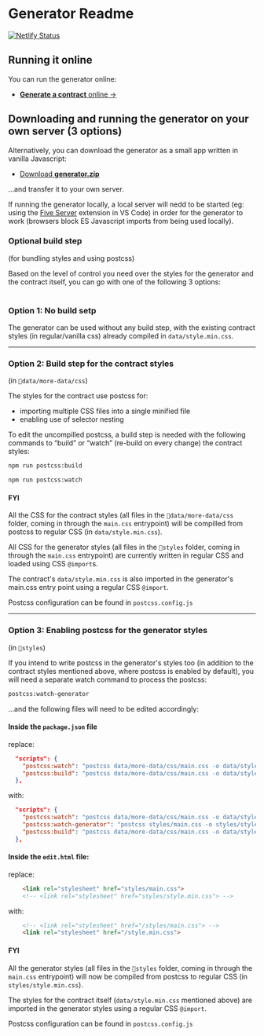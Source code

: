 # Generator Readme

[![Netlify Status](https://api.netlify.com/api/v1/badges/dc7d73d9-c327-4bcd-a33a-657603bc64ab/deploy-status)](https://app.netlify.com/sites/stefanmatei/deploys)

## Running it online

You can run the generator online:
* [**Generate a contract** online →](https://stefanmatei.com/contract-generator/edit)

## Downloading and running the generator on your own server (3 options)

Alternatively, you can download the generator as a small app written in vanilla Javascript:

* [Download **generator.zip**](https://github.com/nonsalant/contract/releases/)

…and transfer it to your own server.

If running the generator locally, a local server will nedd to be started (eg: using the <a href="https://marketplace.visualstudio.com/items?itemName=yandeu.five-server" target="_blank">Five Server</a> extension in VS Code) in order for the generator to work (browsers block ES Javascript imports from being used locally).

### Optional build step
(for bundling styles and using postcss)

Based on the level of control you need over the styles for the generator and the contract itself, you can go with one of the following 3 options:
<br /><br />


### Option 1: No build setp

The generator can be used without any build step, with the existing contract styles (in regular/vanilla css) already compiled in `data/style.min.css`. 

---

### Option 2: Build step for the contract styles
(in `📁data/more-data/css`)

The styles for the contract use postcss for:
* importing multiple CSS files into a single minified file
* enabling use of selector nesting

To edit the uncompilled postcss, a build step is needed with the following commands to “build” or “watch” (re-build on every change) the contract styles:

```bash
npm run postcss:build 
```
```bash
npm run postcss:watch
```

#### FYI

All the CSS for the contract styles (all files in the `📁data/more-data/css` folder, coming in through the `main.css` entrypoint) will be compilled from postcss to regular CSS (in `data/style.min.css`).

All CSS for the generator styles (all files in the `📁styles` folder, coming in through the `main.css` entrypoint) are currently written in regular CSS and loaded using CSS `@import`s. 

The contract's `data/style.min.css` is also imported in the generator's main.css entry point using a regular CSS `@import`.

Postcss configuration can be found in `postcss.config.js`

---

### Option 3: Enabling postcss for the generator styles
(in `📁styles`)

If you intend to write postcss in the generator's styles too (in addition to the contract styles mentioned above, where postcss is enabled by default), you will need a separate watch command to process the postcss:

```bash
postcss:watch-generator
```

...and the following files will need to be edited accordingly:

#### Inside the `package.json` file

replace:
```json
  "scripts": {
    "postcss:watch": "postcss data/more-data/css/main.css -o data/style.min.css -w",
    "postcss:build": "postcss data/more-data/css/main.css -o data/style.min.css"
  },
```
with:
```json
  "scripts": {
    "postcss:watch": "postcss data/more-data/css/main.css -o data/style.min.css -w",
    "postcss:watch-generator": "postcss styles/main.css -o styles/style.min.css -w",
    "postcss:build": "postcss data/more-data/css/main.css -o data/style.min.css & postcss styles/main.css -o style.min.css"
  },
```
#### Inside the `edit.html` file:

replace:
```html
    <link rel="stylesheet" href="styles/main.css">
    <!-- <link rel="stylesheet" href="styles/style.min.css"> -->
```
with:
```html
    <!-- <link rel="stylesheet" href="/styles/main.css"> -->
    <link rel="stylesheet" href="/style.min.css">
```

#### FYI

All the generator styles (all files in the `📁styles` folder, coming in through the `main.css` entrypoint) will now be compiled from postcss to regular CSS (in `styles/style.min.css`).

The styles for the contract itself (`data/style.min.css` mentioned above) are imported in the generator styles using a regular CSS `@import`.

Postcss configuration can be found in `postcss.config.js`
